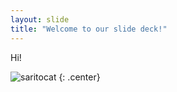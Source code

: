 ```yaml
---
layout: slide
title: "Welcome to our slide deck!"
---
```


Hi!

![saritocat](https://octodex.github.com/images/saritocat.png)
{: .center}

